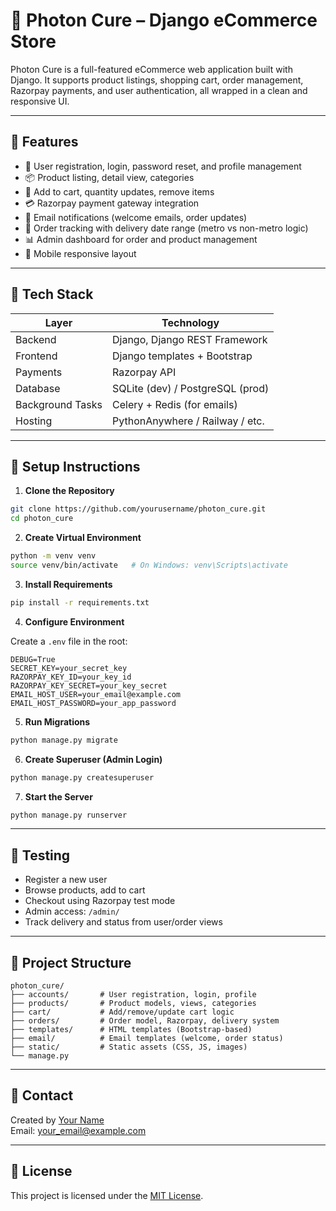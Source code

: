 # 🛒 Photon Cure – Django eCommerce Store

Photon Cure is a full-featured eCommerce web application built with Django. It supports product listings, shopping cart, order management, Razorpay payments, and user authentication, all wrapped in a clean and responsive UI.

---

## 🚀 Features

- 🔐 User registration, login, password reset, and profile management  
- 📦 Product listing, detail view, categories  
- 🛒 Add to cart, quantity updates, remove items  
- 💳 Razorpay payment gateway integration  
- 📧 Email notifications (welcome emails, order updates)  
- 🚚 Order tracking with delivery date range (metro vs non-metro logic)  
- 📊 Admin dashboard for order and product management  
- 📱 Mobile responsive layout  

---

## 🧰 Tech Stack

| Layer           | Technology                    |
|------------------|-------------------------------|
| Backend          | Django, Django REST Framework |
| Frontend         | Django templates + Bootstrap  |
| Payments         | Razorpay API                  |
| Database         | SQLite (dev) / PostgreSQL (prod) |
| Background Tasks | Celery + Redis (for emails)   |
| Hosting          | PythonAnywhere / Railway / etc. |

---

## 🔧 Setup Instructions

1. **Clone the Repository**

```bash
git clone https://github.com/yourusername/photon_cure.git
cd photon_cure
```

2. **Create Virtual Environment**

```bash
python -m venv venv
source venv/bin/activate   # On Windows: venv\Scripts\activate
```

3. **Install Requirements**

```bash
pip install -r requirements.txt
```

4. **Configure Environment**

Create a `.env` file in the root:

```
DEBUG=True
SECRET_KEY=your_secret_key
RAZORPAY_KEY_ID=your_key_id
RAZORPAY_KEY_SECRET=your_key_secret
EMAIL_HOST_USER=your_email@example.com
EMAIL_HOST_PASSWORD=your_app_password
```

5. **Run Migrations**

```bash
python manage.py migrate
```

6. **Create Superuser (Admin Login)**

```bash
python manage.py createsuperuser
```

7. **Start the Server**

```bash
python manage.py runserver
```

---

## 🧪 Testing

- Register a new user  
- Browse products, add to cart  
- Checkout using Razorpay test mode  
- Admin access: `/admin/`  
- Track delivery and status from user/order views  

---

## 📂 Project Structure

```
photon_cure/
├── accounts/       # User registration, login, profile
├── products/       # Product models, views, categories
├── cart/           # Add/remove/update cart logic
├── orders/         # Order model, Razorpay, delivery system
├── templates/      # HTML templates (Bootstrap-based)
├── email/          # Email templates (welcome, order status)
├── static/         # Static assets (CSS, JS, images)
└── manage.py
```

---

## 📧 Contact

Created by [Your Name](https://github.com/yourusername)  
Email: your_email@example.com

---

## 📝 License

This project is licensed under the [MIT License](LICENSE).
